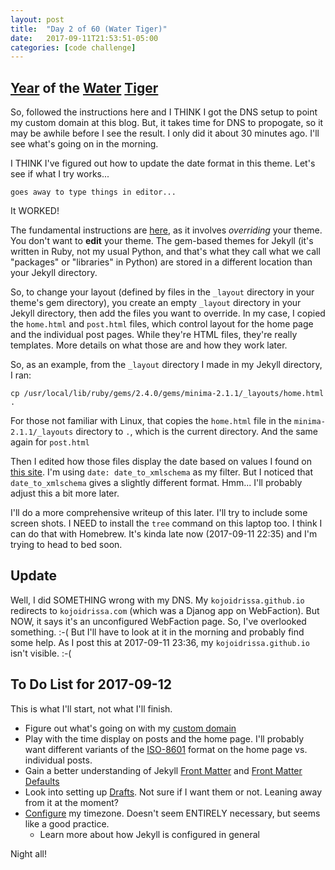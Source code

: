```yaml
---
layout: post
title:  "Day 2 of 60 (Water Tiger)"
date:   2017-09-11T21:53:51-05:00
categories: [code challenge]
---
```


## [Year](https://en.wikipedia.org/wiki/Chinese_zodiac#Years) of the [Water](https://en.wikipedia.org/wiki/Water_(Wu_Xing)) [Tiger](https://en.wikipedia.org/wiki/https://en.wikipedia.org/wiki/Tiger_(zodiac))

So, followed the instructions here and I THINK I got the DNS setup to point my custom domain at this blog. But, it takes time for DNS to propogate, so it may be awhile before I see the result. I only did it about 30 minutes ago. I'll see what's going on in the morning.

I THINK I've figured out how to update the date format in this theme. Let's see if what I try works...

    goes away to type things in editor...

It WORKED! 

The fundamental instructions are [here](https://jekyllrb.com/docs/themes/), as it involves *overriding* your theme. You don't want to **edit** your theme. The gem-based themes for Jekyll (it's written in Ruby, not my usual Python, and that's what they call what we call "packages" or "libraries" in Python) are stored in a different location than your Jekyll directory.

So, to change your layout (defined by files in the `_layout` directory in your theme's gem directory), you create an empty `_layout` directory in your Jekyll directory, then add the files you want to override. In my case, I copied the `home.html` and `post.html` files, which control layout for the home page and the individual post pages. While they're HTML files, they're really templates. More details on what those are and how they work later.

So, as an example, from the `_layout` directory I made in my Jekyll directory, I ran:

`cp /usr/local/lib/ruby/gems/2.4.0/gems/minima-2.1.1/_layouts/home.html .` 

For those not familiar with Linux, that copies the `home.html` file in the `minima-2.1.1/_layouts` directory to `.`, which is the current directory. And the same again for `post.html` 

Then I edited how those files display the date based on values I found on [this site](https://learn.cloudcannon.com/jekyll/date-formatting/). I'm using `date: date_to_xmlschema` as my filter. But I noticed that `date_to_xmlschema` gives a slightly different format. Hmm... I'll probably adjust this a bit more later.

I'll do a more comprehensive writeup of this later. I'll try to include some screen shots. I NEED to install the `tree` command on this laptop too. I think I can do that with Homebrew. It's kinda late now (2017-09-11 22:35) and I'm trying to head to bed soon.

## Update
Well, I did SOMETHING wrong with my DNS. My `kojoidrissa.github.io` redirects to `kojoidrissa.com` (which was a Djanog app on WebFaction). But NOW, it says it's an unconfigured WebFaction page. So, I've overlooked something. :-( But I'll have to look at it in the morning and probably find some help. As I post this at 2017-09-11 23:36, my `kojoidrissa.github.io` isn't visible. :-(

## To Do List for 2017-09-12
This is what I'll start, not what I'll finish.

-  Figure out what's going on with my [custom domain](https://help.github.com/articles/quick-start-setting-up-a-custom-domain/)
-  Play with the time display on posts and the home page. I'll probably want different variants of the [ISO-8601](https://en.wikipedia.org/wiki/ISO_8601#Calendar_dates) format on the home page vs. individual posts.
-  Gain a better understanding of Jekyll [Front Matter](https://jekyllrb.com/docs/frontmatter/) and [Front Matter Defaults](https://jekyllrb.com/docs/configuration/#front-matter-defaults)
-  Look into setting up [Drafts](https://jekyllrb.com/docs/drafts/). Not sure if I want them or not. Leaning away from it at the moment?
-  [Configure](http://jekyllrb.com/docs/configuration/) my timezone. Doesn't seem ENTIRELY necessary, but seems like a good practice.
    -  Learn more about how Jekyll is configured in general

Night all!


